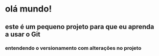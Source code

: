 # olá mundo!

## este é um pequeno projeto para que eu aprenda a usar o Git

### entendendo o versionamento com alterações no projeto